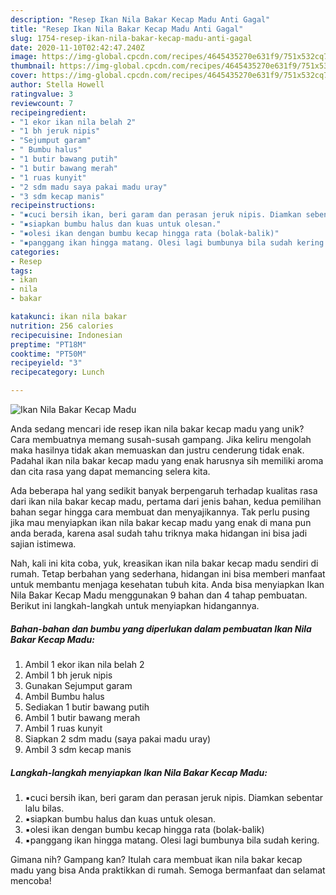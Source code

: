 ```yaml
---
description: "Resep Ikan Nila Bakar Kecap Madu Anti Gagal"
title: "Resep Ikan Nila Bakar Kecap Madu Anti Gagal"
slug: 1754-resep-ikan-nila-bakar-kecap-madu-anti-gagal
date: 2020-11-10T02:42:47.240Z
image: https://img-global.cpcdn.com/recipes/4645435270e631f9/751x532cq70/ikan-nila-bakar-kecap-madu-foto-resep-utama.jpg
thumbnail: https://img-global.cpcdn.com/recipes/4645435270e631f9/751x532cq70/ikan-nila-bakar-kecap-madu-foto-resep-utama.jpg
cover: https://img-global.cpcdn.com/recipes/4645435270e631f9/751x532cq70/ikan-nila-bakar-kecap-madu-foto-resep-utama.jpg
author: Stella Howell
ratingvalue: 3
reviewcount: 7
recipeingredient:
- "1 ekor ikan nila belah 2"
- "1 bh jeruk nipis"
- "Sejumput garam"
- " Bumbu halus"
- "1 butir bawang putih"
- "1 butir bawang merah"
- "1 ruas kunyit"
- "2 sdm madu saya pakai madu uray"
- "3 sdm kecap manis"
recipeinstructions:
- "▪️cuci bersih ikan, beri garam dan perasan jeruk nipis. Diamkan sebentar lalu bilas."
- "▪️siapkan bumbu halus dan kuas untuk olesan."
- "▪️olesi ikan dengan bumbu kecap hingga rata (bolak-balik)"
- "▪️panggang ikan hingga matang. Olesi lagi bumbunya bila sudah kering."
categories:
- Resep
tags:
- ikan
- nila
- bakar

katakunci: ikan nila bakar 
nutrition: 256 calories
recipecuisine: Indonesian
preptime: "PT18M"
cooktime: "PT50M"
recipeyield: "3"
recipecategory: Lunch

---
```



![Ikan Nila Bakar Kecap Madu](https://img-global.cpcdn.com/recipes/4645435270e631f9/751x532cq70/ikan-nila-bakar-kecap-madu-foto-resep-utama.jpg)

Anda sedang mencari ide resep ikan nila bakar kecap madu yang unik? Cara membuatnya memang susah-susah gampang. Jika keliru mengolah maka hasilnya tidak akan memuaskan dan justru cenderung tidak enak. Padahal ikan nila bakar kecap madu yang enak harusnya sih memiliki aroma dan cita rasa yang dapat memancing selera kita.



Ada beberapa hal yang sedikit banyak berpengaruh terhadap kualitas rasa dari ikan nila bakar kecap madu, pertama dari jenis bahan, kedua pemilihan bahan segar hingga cara membuat dan menyajikannya. Tak perlu pusing jika mau menyiapkan ikan nila bakar kecap madu yang enak di mana pun anda berada, karena asal sudah tahu triknya maka hidangan ini bisa jadi sajian istimewa.


Nah, kali ini kita coba, yuk, kreasikan ikan nila bakar kecap madu sendiri di rumah. Tetap berbahan yang sederhana, hidangan ini bisa memberi manfaat untuk membantu menjaga kesehatan tubuh kita. Anda bisa menyiapkan Ikan Nila Bakar Kecap Madu menggunakan 9 bahan dan 4 tahap pembuatan. Berikut ini langkah-langkah untuk menyiapkan hidangannya.

<!--inarticleads1-->

##### Bahan-bahan dan bumbu yang diperlukan dalam pembuatan Ikan Nila Bakar Kecap Madu:

1. Ambil 1 ekor ikan nila belah 2
1. Ambil 1 bh jeruk nipis
1. Gunakan Sejumput garam
1. Ambil  Bumbu halus
1. Sediakan 1 butir bawang putih
1. Ambil 1 butir bawang merah
1. Ambil 1 ruas kunyit
1. Siapkan 2 sdm madu (saya pakai madu uray)
1. Ambil 3 sdm kecap manis




<!--inarticleads2-->

##### Langkah-langkah menyiapkan Ikan Nila Bakar Kecap Madu:

1. ▪️cuci bersih ikan, beri garam dan perasan jeruk nipis. Diamkan sebentar lalu bilas.
1. ▪️siapkan bumbu halus dan kuas untuk olesan.
1. ▪️olesi ikan dengan bumbu kecap hingga rata (bolak-balik)
1. ▪️panggang ikan hingga matang. Olesi lagi bumbunya bila sudah kering.




Gimana nih? Gampang kan? Itulah cara membuat ikan nila bakar kecap madu yang bisa Anda praktikkan di rumah. Semoga bermanfaat dan selamat mencoba!
